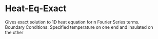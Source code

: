 # Heat-Eq-Exact
Gives exact solution to 1D heat equation for n Fourier Series terms. 
Boundary Conditions: Specified temperature on one end and insulated on the other

